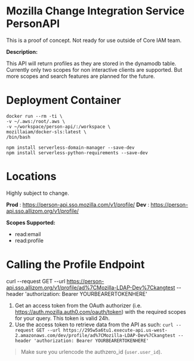 # Mozilla Change Integration Service PersonAPI

This is a proof of concept.  Not ready for use outside of Core IAM team.

__Description:__

This API will return profiles as they are stored in the dynamodb table.  Currently only two scopes for non
interactive clients are supported.  But more scopes and search features are planned for the future.

# Deployment Container

```
docker run --rm -ti \
-v ~/.aws:/root/.aws \
-v ~/workspace/person-api/:/workspace \
mozillaiam/docker-sls:latest \
/bin/bash

npm install serverless-domain-manager --save-dev
npm install serverless-python-requirements --save-dev
```

# Locations
Highly subject to change.


__Prod__ : https://person-api.sso.mozilla.com/v1/profile/
__Dev__ : https://person-api.sso.allizom.org/v1/profile/


__Scopes Supported:__
  - read:email
  - read:profile

# Calling the Profile Endpoint

 curl --request GET --url https://person-api.sso.allizom.org/v1/profile/ad%7CMozilla-LDAP-Dev%7Ckangtest --header 'authorization: Bearer YOURBEARERTOKENHERE'

1. Get an access token from the OAuth authorizer (i.e. https://auth.mozilla.auth0.com/oauth/token) with the required scopes for your query. This token is valid 24h.
2. Use the access token to retrieve data from the API as such: `curl --request GET --url https://295w5a6tu1.execute-api.us-west-2.amazonaws.com/dev/profile/ad%7CMozilla-LDAP-Dev%7Ckangtest --header 'authorization: Bearer YOURBEARERTOKENHERE'`


> Make sure you urlencode the authzero_id (`user.user_id`).
